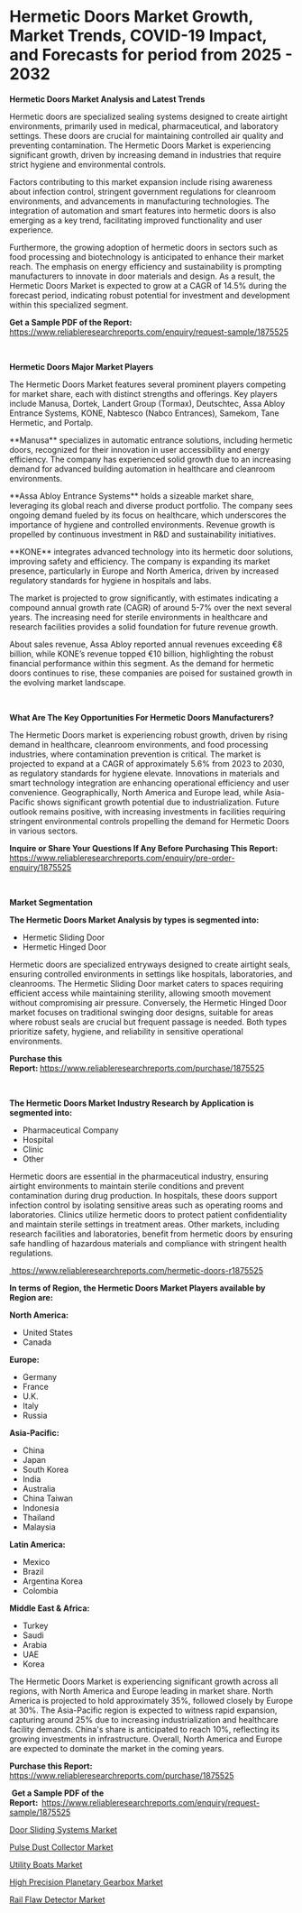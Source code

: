 <p><h1>Hermetic Doors Market Growth, Market Trends, COVID-19 Impact, and Forecasts for period from 2025 - 2032</h1></p><p><strong>Hermetic Doors Market Analysis and Latest Trends</strong></p>
<p><p>Hermetic doors are specialized sealing systems designed to create airtight environments, primarily used in medical, pharmaceutical, and laboratory settings. These doors are crucial for maintaining controlled air quality and preventing contamination. The Hermetic Doors Market is experiencing significant growth, driven by increasing demand in industries that require strict hygiene and environmental controls.</p><p>Factors contributing to this market expansion include rising awareness about infection control, stringent government regulations for cleanroom environments, and advancements in manufacturing technologies. The integration of automation and smart features into hermetic doors is also emerging as a key trend, facilitating improved functionality and user experience.</p><p>Furthermore, the growing adoption of hermetic doors in sectors such as food processing and biotechnology is anticipated to enhance their market reach. The emphasis on energy efficiency and sustainability is prompting manufacturers to innovate in door materials and design. As a result, the Hermetic Doors Market is expected to grow at a CAGR of 14.5% during the forecast period, indicating robust potential for investment and development within this specialized segment.</p></p>
<p><strong>Get a Sample PDF of the Report:&nbsp;</strong> <a href="https://www.reliableresearchreports.com/enquiry/request-sample/1875525?utm_campaign=37&utm_medium=2&utm_source=Github&utm_content=ia&utm_term=19022025&utm_id=hermetic-doors">https://www.reliableresearchreports.com/enquiry/request-sample/1875525</a></p>
<p>&nbsp;</p>
<p><strong>Hermetic Doors Major Market Players</strong></p>
<p><p>The Hermetic Doors Market features several prominent players competing for market share, each with distinct strengths and offerings. Key players include Manusa, Dortek, Landert Group (Tormax), Deutschtec, Assa Abloy Entrance Systems, KONE, Nabtesco (Nabco Entrances), Samekom, Tane Hermetic, and Portalp.</p><p>**Manusa** specializes in automatic entrance solutions, including hermetic doors, recognized for their innovation in user accessibility and energy efficiency. The company has experienced solid growth due to an increasing demand for advanced building automation in healthcare and cleanroom environments. </p><p>**Assa Abloy Entrance Systems** holds a sizeable market share, leveraging its global reach and diverse product portfolio. The company sees ongoing demand fueled by its focus on healthcare, which underscores the importance of hygiene and controlled environments. Revenue growth is propelled by continuous investment in R&D and sustainability initiatives.</p><p>**KONE** integrates advanced technology into its hermetic door solutions, improving safety and efficiency. The company is expanding its market presence, particularly in Europe and North America, driven by increased regulatory standards for hygiene in hospitals and labs. </p><p>The market is projected to grow significantly, with estimates indicating a compound annual growth rate (CAGR) of around 5-7% over the next several years. The increasing need for sterile environments in healthcare and research facilities provides a solid foundation for future revenue growth. </p><p>About sales revenue, Assa Abloy reported annual revenues exceeding €8 billion, while KONE’s revenue topped €10 billion, highlighting the robust financial performance within this segment. As the demand for hermetic doors continues to rise, these companies are poised for sustained growth in the evolving market landscape.</p></p>
<p>&nbsp;</p>
<p><strong>What Are The Key Opportunities For Hermetic Doors Manufacturers?</strong></p>
<p><p>The Hermetic Doors market is experiencing robust growth, driven by rising demand in healthcare, cleanroom environments, and food processing industries, where contamination prevention is critical. The market is projected to expand at a CAGR of approximately 5.6% from 2023 to 2030, as regulatory standards for hygiene elevate. Innovations in materials and smart technology integration are enhancing operational efficiency and user convenience. Geographically, North America and Europe lead, while Asia-Pacific shows significant growth potential due to industrialization. Future outlook remains positive, with increasing investments in facilities requiring stringent environmental controls propelling the demand for Hermetic Doors in various sectors.</p></p>
<p><strong>Inquire or Share Your Questions If Any Before Purchasing This Report:</strong> <a href="https://www.reliableresearchreports.com/enquiry/pre-order-enquiry/1875525?utm_campaign=37&utm_medium=2&utm_source=Github&utm_content=ia&utm_term=19022025&utm_id=hermetic-doors">https://www.reliableresearchreports.com/enquiry/pre-order-enquiry/1875525</a></p>
<p>&nbsp;</p>
<p><strong>Market Segmentation</strong></p>
<p><strong>The Hermetic Doors Market Analysis by types is segmented into:</strong></p>
<p><ul><li>Hermetic Sliding Door</li><li>Hermetic Hinged Door</li></ul></p>
<p><p>Hermetic doors are specialized entryways designed to create airtight seals, ensuring controlled environments in settings like hospitals, laboratories, and cleanrooms. The Hermetic Sliding Door market caters to spaces requiring efficient access while maintaining sterility, allowing smooth movement without compromising air pressure. Conversely, the Hermetic Hinged Door market focuses on traditional swinging door designs, suitable for areas where robust seals are crucial but frequent passage is needed. Both types prioritize safety, hygiene, and reliability in sensitive operational environments.</p></p>
<p><strong>Purchase this Report:&nbsp;</strong><a href="https://www.reliableresearchreports.com/purchase/1875525?utm_campaign=37&utm_medium=2&utm_source=Github&utm_content=ia&utm_term=19022025&utm_id=hermetic-doors">https://www.reliableresearchreports.com/purchase/1875525</a></p>
<p>&nbsp;</p>
<p><strong>The Hermetic Doors Market Industry Research by Application is segmented into:</strong></p>
<p><ul><li>Pharmaceutical Company</li><li>Hospital</li><li>Clinic</li><li>Other</li></ul></p>
<p><p>Hermetic doors are essential in the pharmaceutical industry, ensuring airtight environments to maintain sterile conditions and prevent contamination during drug production. In hospitals, these doors support infection control by isolating sensitive areas such as operating rooms and laboratories. Clinics utilize hermetic doors to protect patient confidentiality and maintain sterile settings in treatment areas. Other markets, including research facilities and laboratories, benefit from hermetic doors by ensuring safe handling of hazardous materials and compliance with stringent health regulations.</p></p>
<p><a href="https://www.reliableresearchreports.com/hermetic-doors-r1875525?utm_campaign=37&utm_medium=2&utm_source=Github&utm_content=ia&utm_term=19022025&utm_id=hermetic-doors">&nbsp;https://www.reliableresearchreports.com/hermetic-doors-r1875525</a></p>
<p><strong>In terms of Region, the Hermetic Doors Market Players available by Region are:</strong></p>
<p>
    <p> <strong> North America: </strong>
        <ul>
            <li>United States</li>
            <li>Canada</li>
        </ul>
        </p> 
    <p> <strong> Europe: </strong>
        <ul>
            <li>Germany</li>
            <li>France</li>
            <li>U.K.</li>
            <li>Italy</li>
            <li>Russia</li>
        </ul>
        </p> 
    <p> <strong> Asia-Pacific: </strong>
        <ul>
            <li>China</li>
            <li>Japan</li>
            <li>South Korea</li>
            <li>India</li>
            <li>Australia</li>
            <li>China Taiwan</li>
            <li>Indonesia</li>
            <li>Thailand</li>
            <li>Malaysia</li>
        </ul>
        </p> 
    <p> <strong> Latin America: </strong>
        <ul>
            <li>Mexico</li>
            <li>Brazil</li>
            <li>Argentina Korea</li>
            <li>Colombia</li>
        </ul>
        </p> 
    <p> <strong> Middle East & Africa: </strong>
        <ul>
            <li>Turkey</li>
            <li>Saudi</li>
            <li>Arabia</li>
            <li>UAE</li>
            <li>Korea</li>
        </ul>
    </p>
    </p>
<p><p>The Hermetic Doors Market is experiencing significant growth across all regions, with North America and Europe leading in market share. North America is projected to hold approximately 35%, followed closely by Europe at 30%. The Asia-Pacific region is expected to witness rapid expansion, capturing around 25% due to increasing industrialization and healthcare facility demands. China's share is anticipated to reach 10%, reflecting its growing investments in infrastructure. Overall, North America and Europe are expected to dominate the market in the coming years.</p></p>
<p><strong>Purchase this Report: </strong><a href="https://www.reliableresearchreports.com/purchase/1875525?utm_campaign=37&utm_medium=2&utm_source=Github&utm_content=ia&utm_term=19022025&utm_id=hermetic-doors">https://www.reliableresearchreports.com/purchase/1875525</a></p>
<p>&nbsp;<strong>Get a Sample PDF of the Report:&nbsp;&nbsp;</strong><a href="https://www.reliableresearchreports.com/enquiry/request-sample/1875525?utm_campaign=37&utm_medium=2&utm_source=Github&utm_content=ia&utm_term=19022025&utm_id=hermetic-doors">https://www.reliableresearchreports.com/enquiry/request-sample/1875525</a></p>
<p><strong></strong></p>
<p><p><a href="https://github.com/binnazcassam/Market-Research-Report-List-1/blob/main/door-sliding-systems-market.md?utm_campaign=37&utm_medium=2&utm_source=Github&utm_content=ia&utm_term=19022025&utm_id=hermetic-doors">Door Sliding Systems Market</a></p><p><a href="https://github.com/beroxiluwaya/Market-Research-Report-List-1/blob/main/pulse-dust-collector-market.md?utm_campaign=37&utm_medium=2&utm_source=Github&utm_content=ia&utm_term=19022025&utm_id=hermetic-doors">Pulse Dust Collector Market</a></p><p><a href="https://github.com/meuskocov/Market-Research-Report-List-1/blob/main/utility-boats-market.md?utm_campaign=37&utm_medium=2&utm_source=Github&utm_content=ia&utm_term=19022025&utm_id=hermetic-doors">Utility Boats Market</a></p><p><a href="https://github.com/saklpelzami95/Market-Research-Report-List-1/blob/main/high-precision-planetary-gearbox-market.md?utm_campaign=37&utm_medium=2&utm_source=Github&utm_content=ia&utm_term=19022025&utm_id=hermetic-doors">High Precision Planetary Gearbox Market</a></p><p><a href="https://github.com/genayziben/Market-Research-Report-List-1/blob/main/rail-flaw-detector-market.md?utm_campaign=37&utm_medium=2&utm_source=Github&utm_content=ia&utm_term=19022025&utm_id=hermetic-doors">Rail Flaw Detector Market</a></p></p>